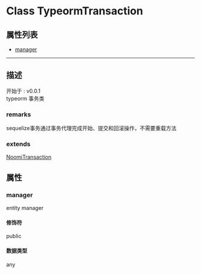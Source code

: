 # Class TypeormTransaction
## 属性列表
+ [manager](#PROP_manager)
  
---
## 描述
<font class="since">开始于 : v0.0.1</font>  
typeorm 事务类  
### remarks
sequelize事务通过事务代理完成开始、提交和回滚操作，不需要重载方法  
### extends
<font class='datatype'>[NoomiTransaction](/webroute/api/noomitransaction)</font>  
## 属性
### <a id="PROP_manager">manager</a>
entity manager  
#### 修饰符
<font class="modifier">public</font>  
#### 数据类型
<font class='datatype'>any</font>  
